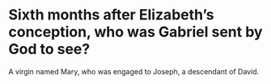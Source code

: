 # Sixth months after Elizabeth’s conception, who was Gabriel sent by God to see?

A virgin named Mary, who was engaged to Joseph, a descendant of David.
